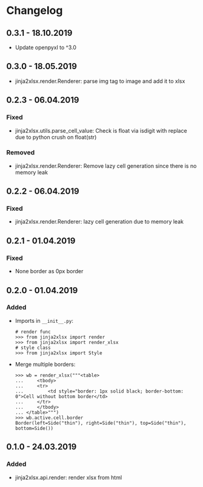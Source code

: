 # Changelog

## 0.3.1 - 18.10.2019

- Update openpyxl to ^3.0

## 0.3.0 - 18.05.2019

- jinja2xlsx.render.Renderer: parse img tag to image and add it to xlsx 

## 0.2.3 - 06.04.2019

### Fixed

- jinja2xlsx.utils.parse_cell_value: Check is float via isdigit with replace due to python crush on float(str)

### Removed 

- jinja2xlsx.render.Renderer: Remove lazy cell generation since there is no memory leak

## 0.2.2 - 06.04.2019

### Fixed

- jinja2xlsx.render.Renderer: lazy cell generation due to memory leak

## 0.2.1 - 01.04.2019 

### Fixed 

- None border as 0px border

## 0.2.0 - 01.04.2019

### Added 

- Imports in `__init__.py`:

    ```pydocstring
    # render func
    >>> from jinja2xlsx import render
    >>> from jinja2xlsx import render_xlsx
    # style class
    >>> from jinja2xlsx import Style
    ```

- Merge multiple borders:
    
    ```pydocstring
    >>> wb = render_xlsx("""<table>
    ...     <tbody>
    ...     <tr>
    ...         <td style="border: 1px solid black; border-bottom: 0">Cell without bottom border</td>
    ...     </tr>
    ...     </tbody>
    ... </table>""")
    >>> wb.active.cell.border
    Border(left=Side("thin"), right=Side("thin"), top=Side("thin"), bottom=Side())
    ```

## 0.1.0 - 24.03.2019

### Added 

- jinja2xlsx.api.render: render xlsx from html